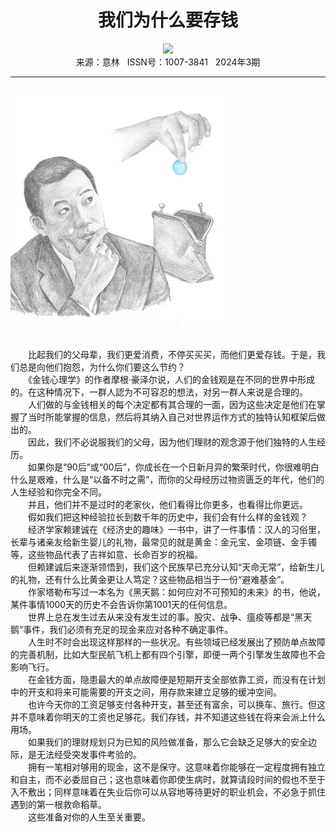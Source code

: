 # <center>我们为什么要存钱</center>

<div align=center><img src="https://raw.githubusercontent.com/leaguecn/magazines/main/img_authors/%d7%f7%d5%df%a3%ba%e1%af%e1%c9.jpg"></div>

<center>来源：意林   ISSN号：1007-3841   2024年3期</center>

* * *

<br>![](https://raw.githubusercontent.com/leaguecn/magazines/main/img/yili20240336-1-l.jpg)

  
<br>　　比起我们的父母辈，我们更爱消费，不停买买买，而他们更爱存钱。于是，我们总是向他们抱怨，为什么你们要这么节约？  
　　《金钱心理学》的作者摩根·豪泽尔说，人们的金钱观是在不同的世界中形成的。在这种情况下，一群人認为不可容忍的想法，对另一群人来说是合理的。  
　　人们做的与金钱相关的每个决定都有其合理的一面，因为这些决定是他们在掌握了当时所能掌握的信息，然后将其纳入自己对世界运作方式的独特认知框架后做出的。  
　　因此，我们不必说服我们的父母，因为他们理财的观念源于他们独特的人生经历。  
　　如果你是“90后”或“00后”，你成长在一个日新月异的繁荣时代，你很难明白什么是艰难，什么是“以备不时之需”，而你的父母经历过物资匮乏的年代，他们的人生经验和你完全不同。  
　　并且，他们并不是过时的老家伙，他们看得比你更多，也看得比你更远。  
　　假如我们把这种经验拉长到数千年的历史中，我们会有什么样的金钱观？  
　　经济学家赖建诚在《经济史的趣味》一书中，讲了一件事情：汉人的习俗里，长辈与诸亲友给新生婴儿的礼物，最常见的就是黄金：金元宝、金项链、金手镯等，这些物品代表了吉祥如意、长命百岁的祝福。  
　　但赖建诚后来逐渐领悟到，我们这个民族早已充分认知“天命无常”，给新生儿的礼物，还有什么比黄金更让人笃定？这些物品相当于一份“避难基金”。  
　　作家塔勒布写过一本名为《黑天鹅：如何应对不可预知的未来》的书，他说，某件事情1000天的历史不会告诉你第1001天的任何信息。  
　　世界上总在发生过去从来没有发生过的事。股灾、战争、瘟疫等都是“黑天鹅”事件，我们必须有充足的现金来应对各种不确定事件。  
　　人生时不时会出现这样那样的一些状况。有些领域已经发展出了预防单点故障的完善机制，比如大型民航飞机上都有四个引擎，即便一两个引擎发生故障也不会影响飞行。  
　　在金钱方面，隐患最大的单点故障便是短期开支全部依靠工资，而没有在计划中的开支和将来可能需要的开支之间，用存款来建立足够的缓冲空间。  
　　也许今天你的工资足够支付各种开支，甚至还有富余，可以换车、旅行。但这并不意味着你明天的工资也足够花。我们存钱，并不知道这些钱在将来会派上什么用场。  
　　如果我们的理财规划只为已知的风险做准备，那么它会缺乏足够大的安全边际，是无法经受突发事件考验的。  
　　拥有一笔相对够用的现金，这不是保守。这意味着你能够在一定程度拥有独立和自主，而不必委屈自己；这也意味着你即使生病时，就算请段时间的假也不至于入不敷出；同样意味着在失业后你可以从容地等待更好的职业机会，不必急于抓住遇到的第一根救命稻草。  
　　这些准备对你的人生至关重要。
